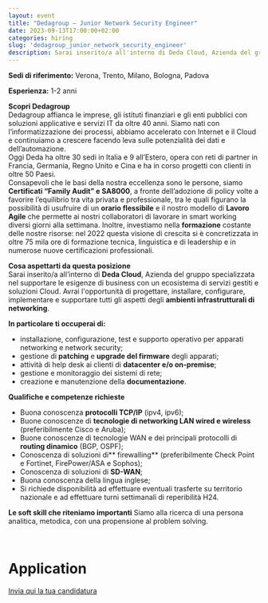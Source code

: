 ```yaml
---
layout: event
title: "Dedagroup – Junior Network Security Engineer"
date: 2023-09-13T17:00:00+02:00
categories: hiring
slug: 'dedagroup_junior_network_security_engineer'
description: Sarai inserito/a all'interno di Deda Cloud, Azienda del gruppo specializzata nel supportare le esigenze di business con un ecosistema di servizi gestiti e soluzioni Cloud. Avrai l'opportunità di progettare, installare, configurare, implementare e supportare tutti gli aspetti degli ambienti infrastrutturali di networking.
---
```

  
**Sedi di riferimento:** Verona, Trento, Milano, Bologna, Padova  
  
**Esperienza:** 1-2 anni  
  
**Scopri Dedagroup**  
Dedagroup affianca le imprese, gli istituti finanziari e gli enti pubblici con soluzioni applicative e servizi IT da oltre 40 anni. Siamo nati con l’informatizzazione dei processi, abbiamo accelerato con Internet e il Cloud e continuiamo a crescere facendo leva sulle potenzialità dei dati e dell’automazione.  
Oggi Deda ha oltre 30 sedi in Italia e 9 all’Estero, opera con reti di partner in Francia, Germania, Regno Unito e Cina e ha in corso progetti con clienti in oltre 50 Paesi.  
Consapevoli che le basi della nostra eccellenza sono le persone, siamo **Certificati “Family Audit” e SA8000**, a fronte dell’adozione di policy volte a favorire l’equilibrio tra vita privata e professionale, tra le quali figurano la possibilità di usufruire di un **orario flessibile** e il nostro modello di **Lavoro Agile** che permette ai nostri collaboratori di lavorare in smart working diversi giorni alla settimana. Inoltre, investiamo nella **formazione** costante delle nostre risorse: nel 2022 questa visione di crescita si è concretizzata in oltre 75 mila ore di formazione tecnica, linguistica e di leadership e in numerose nuove certificazioni professionali.  
  
**Cosa aspettarti da questa posizione**  
Sarai inserito/a all’interno di **Deda Cloud**, Azienda del gruppo specializzata nel supportare le esigenze di business con un ecosistema di servizi gestiti e soluzioni Cloud. Avrai l'opportunità di progettare, installare, configurare, implementare e supportare tutti gli aspetti degli **ambienti infrastrutturali di networking**.
  
**In particolare ti occuperai di:**
* installazione, configurazione, test e supporto operativo per apparati networking e network security;
* gestione di **patching** e **upgrade del firmware** degli apparati;
* attività di help desk ai clienti di **datacenter e/o on-premise**;
* gestione e monitoraggio dei sistemi di rete;
* creazione e manutenzione della **documentazione**.
  
**Qualifiche e competenze richieste**  
* Buona conoscenza **protocolli TCP/IP** (ipv4, ipv6);
* Buone conoscenze di **tecnologie di networking LAN wired e wireless** (preferibilmente Cisco e Aruba);
* Buone conoscenze di tecnologie WAN e dei principali protocolli di **routing dinamico** (BGP, OSPF);
* Conoscenza di soluzioni di** firewalling** (preferibilmente Check Point e Fortinet, FirePower/ASA e Sophos);
* Conoscenza di soluzioni di **SD-WAN**;
* Buona conoscenza della lingua inglese;
* Si richiede disponibilità ad effettuare eventuali trasferte su territorio nazionale e ad effettuare turni settimanali di reperibilità H24.
  
**Le soft skill che riteniamo importanti**
Siamo alla ricerca di una persona analitica, metodica, con una propensione al problem solving.
  
<br>

# Application

[Invia qui la tua candidatura](https://joblink.allibo.com/ats3/job-offer.aspx?DM=2090&SG=6&FT=1576&ID=46696&LN=IT)
